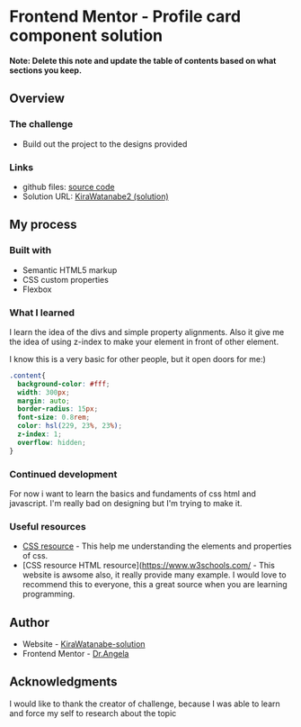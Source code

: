 # Frontend Mentor - Profile card component solution

**Note: Delete this note and update the table of contents based on what sections you keep.**

## Overview

### The challenge

- Build out the project to the designs provided


### Links
- github files: [source code](https://github.com/KiraWatanabe2/First-Challenge.git)
- Solution URL: [KiraWatanabe2 (solution)](https://kirawatanabe2.github.io/First-Challenge/)

## My process

### Built with

- Semantic HTML5 markup
- CSS custom properties
- Flexbox


### What I learned

I learn the idea of the divs and simple property alignments. Also it give me the idea of using z-index to make your element in front of other element.

I know this is a very basic for other people, but it open doors for me:)

```css
.content{
  background-color: #fff;
  width: 300px;
  margin: auto;
  border-radius: 15px;
  font-size: 0.8rem;
  color: hsl(229, 23%, 23%);
  z-index: 1;
  overflow: hidden;
}

```


### Continued development

For now i want to learn the basics and fundaments of css html and javascript. I'm really bad on designing but I'm trying to make it.


### Useful resources

- [CSS resource](https://developer.mozilla.org/) - This help me understanding the elements and properties of css.
- [CSS resource HTML resource](https://www.w3schools.com/ - This website is awsome also, it really provide many example. I would love to recommend this to everyone, this a great source when you are learning programming.


## Author

- Website - [KiraWatanabe-solution](https://kirawatanabe2.github.io/First-Challenge/)
- Frontend Mentor - [Dr.Angela](https://www.udemy.com/user/4b4368a3-b5c8-4529-aa65-2056ec31f37e/)


## Acknowledgments

I would like to thank the creator of challenge, because I was able to learn and force my self to research about the topic
